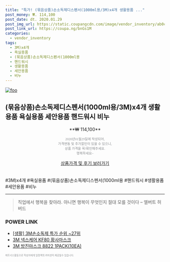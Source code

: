 ```yaml
--- 
title: "특가! (묶음상품)손소독제디스펜서(1000ml용/3M)x4개 생활용품 ..." 
post_money: ₩. 114,100 
post_date: dt. 2020.01.29 
post_img_url: https://static.coupangcdn.com/image/vendor_inventory/ab0c/6649f930b963179b50ce42e36453cf627afdb2846260858eda0a95a8c469.jpg 
post_link_url: https://coupa.ng/bnGs1M 
categories: 
  - vendor_inventory 
tags: 
  - 3M)x4개 
  - 욕실용품 
  - (묶음상품)손소독제디스펜서(1000ml용 
  - 핸드워시 
  - 생활용품 
  - 세안용품 
  - 비누 
--- 
```

[![foo](https://static.coupangcdn.com/image/vendor_inventory/ab0c/6649f930b963179b50ce42e36453cf627afdb2846260858eda0a95a8c469.jpg)](https://coupa.ng/bnGs1M) 

## (묶음상품)손소독제디스펜서(1000ml용/3M)x4개 생활용품 욕실용품 세안용품 핸드워시 비누 
<p style="text-align: center;">**₩ 114,100**</p> 
<p style="text-align: center;"><span style="color: #898c8f; font-family: Georgia,Times,serif; font-size: 0.75em;">2020년01월29일에 작성되어, <br>가격변동 및 추가할인이 있을 수 있으니,<br> 상품 가격을 꼭!확인해주세요.<br>행복하세요~</span> 
</p>	 
<div markdown="0" style="text-align: center;"><a href="https://coupa.ng/bnGs1M" class="btn btn--success">상품가격 및 후기 보러가기</a></div> 
<br><br> 
  #3M)x4개 #욕실용품 #(묶음상품)손소독제디스펜서(1000ml용 #핸드워시 #생활용품 #세안용품 #비누 
<hr> 

> 직업에서 행복을 찾아라. 아니면 행복이 무엇인지 절대 모를 것이다 – 엘버트 허버드 


### POWER LINK

* <a href="https://blog.naver.com/sakai111/221785220541" target="_blank"> [생활] 3M손소독제 특가 순위 ~27위</a>
* <a href="https://blog.naver.com/an0733/221785398787" target="_blank">3M 넥스케어 KF80 황사마스크</a>
* <a href="https://blog.naver.com/sakai111/221785030722" target="_blank">3M 방진마스크 8822 1PACK(10EA)</a>

<span style="color: #898c8f; font-family: Georgia,Times,serif; font-size: 0.55em;">파트너스활동으로 작성자에게 일정액의 커미션이 제공될수 있습니다.</span> 
